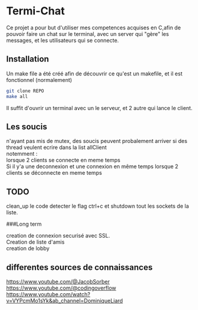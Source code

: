 # Termi-Chat

Ce projet a pour but d'utiliser mes competences acquises en C,afin de pouvoir faire un chat sur le terminal, avec un server qui "gère" les messages, et les utilisateurs qui se connecte. 

## Installation

Un make file a été créé afin de découvrir ce qu'est un makefile, et il est fonctionnel (normalement)

```bash
git clone REPO
make all
```
Il suffit d'ouvrir un terminal avec un le serveur, et 2 autre qui lance le client.

## Les soucis



n'ayant pas mis de mutex, des soucis peuvent probalement arriver si des thread veulent ecrire dans la list allClient  
notemment :  
lorsque 2 clients se connecte en meme temps  
Si il y'a une deconnexion et une connexion en même temps
lorsque 2 clients se déconnecte en meme temps  


## TODO

clean_up le code
detecter le flag ctrl+c et shutdown tout les sockets de la liste.

###Long term

creation de connexion securisé avec SSL.  
Creation de liste d'amis  
creation de lobby  


## differentes sources de connaissances

<https://www.youtube.com/@JacobSorber>  
<https://www.youtube.com/@codingoverflow>  
<https://www.youtube.com/watch?v=VYPcmMo1sYk&ab_channel=DominiqueLiard>  
